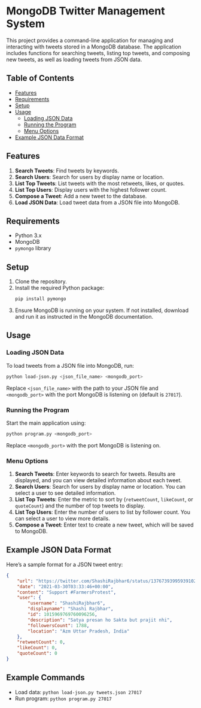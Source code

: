 
# MongoDB Twitter Management System

This project provides a command-line application for managing and interacting with tweets stored in a MongoDB database. The application includes functions for searching tweets, listing top tweets, and composing new tweets, as well as loading tweets from JSON data.

## Table of Contents

- [Features](#features)
- [Requirements](#requirements)
- [Setup](#setup)
- [Usage](#usage)
  - [Loading JSON Data](#loading-json-data)
  - [Running the Program](#running-the-program)
  - [Menu Options](#menu-options)
- [Example JSON Data Format](#example-json-data-format)

## Features

1. **Search Tweets**: Find tweets by keywords.
2. **Search Users**: Search for users by display name or location.
3. **List Top Tweets**: List tweets with the most retweets, likes, or quotes.
4. **List Top Users**: Display users with the highest follower count.
5. **Compose a Tweet**: Add a new tweet to the database.
6. **Load JSON Data**: Load tweet data from a JSON file into MongoDB.

## Requirements

- Python 3.x
- MongoDB
- `pymongo` library

## Setup

1. Clone the repository.
2. Install the required Python package:
   ```bash
   pip install pymongo
   ```
3. Ensure MongoDB is running on your system. If not installed, download and run it as instructed in the MongoDB documentation.

## Usage

### Loading JSON Data

To load tweets from a JSON file into MongoDB, run:

```bash
python load-json.py <json_file_name> <mongodb_port>
```

Replace `<json_file_name>` with the path to your JSON file and `<mongodb_port>` with the port MongoDB is listening on (default is `27017`).

### Running the Program

Start the main application using:

```bash
python program.py <mongodb_port>
```

Replace `<mongodb_port>` with the port MongoDB is listening on.

### Menu Options

1. **Search Tweets**: Enter keywords to search for tweets. Results are displayed, and you can view detailed information about each tweet.
2. **Search Users**: Search for users by display name or location. You can select a user to see detailed information.
3. **List Top Tweets**: Enter the metric to sort by (`retweetCount`, `likeCount`, or `quoteCount`) and the number of top tweets to display.
4. **List Top Users**: Enter the number of users to list by follower count. You can select a user to view more details.
5. **Compose a Tweet**: Enter text to create a new tweet, which will be saved to MongoDB.

## Example JSON Data Format

Here’s a sample format for a JSON tweet entry:

```json
{
    "url": "https://twitter.com/ShashiRajbhar6/status/1376739399593910273",
    "date": "2021-03-30T03:33:46+00:00",
    "content": "Support #FarmersProtest",
    "user": {
        "username": "ShashiRajbhar6",
        "displayname": "Shashi Rajbhar",
        "id": 1015969769760096256,
        "description": "Satya presan ho Sakta but prajit nhi",
        "followersCount": 1788,
        "location": "Azm Uttar Pradesh, India"
    },
    "retweetCount": 0,
    "likeCount": 0,
    "quoteCount": 0
}
```

## Example Commands

- Load data: `python load-json.py tweets.json 27017`
- Run program: `python program.py 27017`

